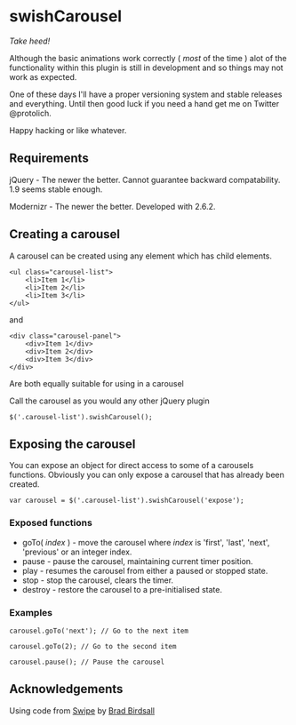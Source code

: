# swishCarousel

_Take heed!_

Although the basic animations work correctly ( _most_ of the time ) alot of the functionality within this plugin is still in development and so things may not work as expected.

One of these days I'll have a proper versioning system and stable releases and everything. Until then good luck if you need a hand get me on Twitter @protolich.

Happy hacking or like whatever.

## Requirements

jQuery - The newer the better. Cannot guarantee backward compatability. 1.9 seems stable enough.

Modernizr - The newer the better. Developed with 2.6.2.

## Creating a carousel

A carousel can be created using any element which has child elements.

	<ul class="carousel-list">
		<li>Item 1</li>
		<li>Item 2</li>
		<li>Item 3</li>
	</ul>
	
and
	
	<div class="carousel-panel">
		<div>Item 1</div>
		<div>Item 2</div>
		<div>Item 3</div>
	</div>
	
Are both equally suitable for using in a carousel

Call the carousel as you would any other jQuery plugin

	$('.carousel-list').swishCarousel();

## Exposing the carousel

You can expose an object for direct access to some of a carousels functions.
Obviously you can only expose a carousel that has already been created.

	var carousel = $('.carousel-list').swishCarousel('expose');
	
### Exposed functions

* goTo( _index_ ) - move the carousel where _index_ is 'first', 'last', 'next', 'previous' or an integer index.
* pause - pause the carousel, maintaining current timer position.
* play - resumes the carousel from either a paused or stopped state.
* stop - stop the carousel, clears the timer.
* destroy - restore the carousel to a pre-initialised state.

### Examples

	carousel.goTo('next'); // Go to the next item
	
	carousel.goTo(2); // Go to the second item
	
	carousel.pause(); // Pause the carousel

## Acknowledgements

Using code from [Swipe](https://github.com/bradbirdsall/Swipe) by [Brad Birdsall](http://bradbirdsall.com/)

